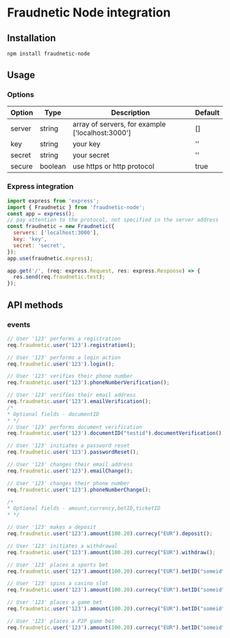 # Fraudnetic Node integration

## Installation

```bash
npm install fraudnetic-node
```

## Usage

### Options

| Option | Type    | Description                                      | Default |
|--------|---------|--------------------------------------------------|---------|
| server | string  | array of servers, for example ['localhost:3000'] | []      |
| key    | string  | your key                                         | ''      |
| secret | string  | your secret                                      | ''      |
| secure | boolean | use https or http protocol                       | true    |


### Express integration
```javascript
import express from 'express';
import { Fraudnetic } from 'fraudnetic-node';
const app = express();
// pay attention to the protocol, not specified in the server address
const fraudnetic = new Fraudnetic({
  servers: ['localhost:3000'],
  key: 'key',
  secret: 'secret',
});
app.use(fraudnetic.express);

app.get('/', (req: express.Request, res: express.Response) => {
  res.send(req.fraudnetic.test);
});
```

## API methods

### events
```javascript
// User '123' performs a registration
req.fraudnetic.user('123').registration();

// User '123' performs a login action
req.fraudnetic.user('123').login();

// User '123' verifies their phone number
req.fraudnetic.user('123').phoneNumberVerification();

// User '123' verifies their email address
req.fraudnetic.user('123').emailVerification();
/*
* Optional fields - documentID
* */
// User '123' performs document verification
req.fraudnetic.user('123').documentID("testid").documentVerification();

// User '123' initiates a password reset
req.fraudnetic.user('123').passwordReset();

// User '123' changes their email address
req.fraudnetic.user('123').emailChange();

// User '123' changes their phone number
req.fraudnetic.user('123').phoneNumberChange();

/*
* Optional fields - amount,currency,betID,ticketID
* */

// User '123' makes a deposit
req.fraudnetic.user('123').amount(100.20).currecy("EUR").deposit();

// User '123' initiates a withdrawal
req.fraudnetic.user('123').amount(100.20).currecy("EUR").withdraw();

// User '123' places a sports bet
req.fraudnetic.user('123').amount(100.20).currecy("EUR").betID("someid").ticketID("x-ticket").sportBet();

// User '123' spins a casino slot
req.fraudnetic.user('123').amount(100.20).currecy("EUR").betID("someid").casinoSpin();

// User '123' places a game bet
req.fraudnetic.user('123').amount(100.20).currecy("EUR").betID("someid").gameBet();

// User '123' places a P2P game bet
req.fraudnetic.user('123').amount(100.20).currecy("EUR").betID("someid").p2pGameBet();
```
